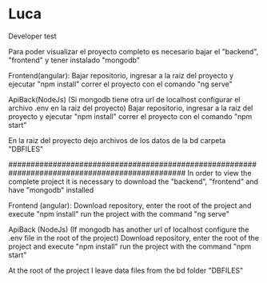 # Luca
Developer test


Para poder visualizar el proyecto completo es necesario bajar el "backend", "frontend"
y tener instalado "mongodb"

Frontend(angular):
Bajar repositorio, ingresar a la raiz del proyecto y ejecutar "npm install"
correr el proyecto con el comando "ng serve"

ApiBack(NodeJs)
(Si mongodb tiene otra url de localhost configurar el archivo .env en la raiz del proyecto)
Bajar repositorio, ingresar a la raiz del proyecto y ejecutar "npm install"
correr el proyecto con el comando "npm start"

En la raiz del proyecto dejo archivos de los datos de la bd carpeta "DBFILES"

################################################################################################
In order to view the complete project it is necessary to download the "backend", "frontend"
and have "mongodb" installed

Frontend (angular):
Download repository, enter the root of the project and execute "npm install"
run the project with the command "ng serve"

ApiBack (NodeJs)
(If mongodb has another url of localhost configure the .env file in the root of the project)
Download repository, enter the root of the project and execute "npm install"
run the project with the command "npm start"

At the root of the project I leave data files from the bd folder "DBFILES"
